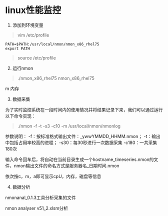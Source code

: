 # linux性能监控

1. 添加到环境变量

> vim /etc/profile 

```shell
PATH=$PATH:/usr/local/nmon/nmon_x86_rhel75
export PATH
```

> source /etc/profile

2. 运行nmon

> ./nmon_x86_rhel75
> nmon_x86_rhel75

m 内存

3. 数据采集

为了实时监控系统在一段时间内的使用情况并将结果记录下来，我们可以通过运行以下命令实现：
> ./nmon -f -t -s3 -c10 -m /usr/local/nmon/nmonlog

参数说明：
-f：按标准格式输出文件：<hostname>_ywwYMMDD_HHMM.nmon；
-t：输出中包括占用率较高的进程；
-s30：每30秒进行一次数据采集
-c180：一共采集180次

输入命令回车后，将自动在当前目录生成一个hostname_timeseries.nmon的文件，nmon输出文件的命名方式是服务器名_日期时间.nmon

依次按c，m，a即可显示cpU，内存，磁盘等信息

4. 数据分析

nmonanal_0.1.3工具分析采集的文件

nmon analyser v51_2.xlsm分析